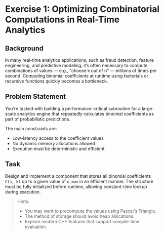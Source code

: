# Exercise 1: Optimizing Combinatorial Computations in Real-Time Analytics

## Background

In many real-time analytics applications, such as fraud detection, feature engineering, and predictive modeling, it’s often necessary to compute combinations of values — e.g., "choose k out of n" — millions of times per second. Computing binomial coefficients at runtime using factorials or recursive functions quickly becomes a bottleneck.

## Problem Statement

You're tasked with building a performance-critical subroutine for a large-scale analytics engine that repeatedly calculates binomial coefficients as part of probabilistic predictions.

The main constraints are:
- Low-latency access to the coefficient values
- No dynamic memory allocations allowed
- Execution must be deterministic and efficient

## Task

Design and implement a component that stores all binomial coefficients `C(n, k)` up to a given value of `n_max` in an efficient manner. The structure must be fully initialized before runtime, allowing constant-time lookup during execution.

> Hints:
> - You may want to precompute the values using Pascal's Triangle.
> - The method of storage should avoid heap allocations.
> - Explore modern C++ features that support compile-time evaluation.


